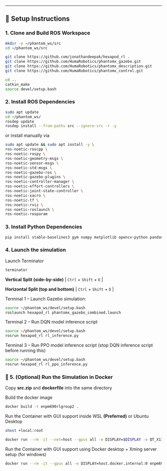 
---

## 🔧 Setup Instructions

### 1. Clone and Build ROS Workspace

```bash
mkdir -p ~/phantom_ws/src
cd ~/phantom_ws/src

git clone https://github.com/jonathandeepak/hexapod_rl .
git clone https://github.com/HumaRobotics/phantomx_gazebo.git
git clone https://github.com/HumaRobotics/phantomx_description.git
git clone https://github.com/HumaRobotics/phantomx_control.git

cd ..
catkin_make
source devel/setup.bash
```

### 2. Install ROS Dependencies
```bash
sudo apt update
cd ~/phantom_ws/
rosdep update
rosdep install --from-paths src --ignore-src -r -y
```
or install manually via

```bash
sudo apt update && sudo apt install -y \
ros-noetic-roscpp \
ros-noetic-rospy \
ros-noetic-geometry-msgs \
ros-noetic-sensor-msgs \
ros-noetic-std-msgs \
ros-noetic-gazebo-ros \
ros-noetic-gazebo-plugins \
ros-noetic-controller-manager \
ros-noetic-effort-controllers \
ros-noetic-joint-state-controller \
ros-noetic-xacro \
ros-noetic-tf \
ros-noetic-rviz \
ros-noetic-roslaunch \
ros-noetic-rosparam
```
### 3. Install Python Dependencies
```bash
pip install stable-baselines3 gym numpy matplotlib opencv-python pandas PyYAML
```

### 4. Launch the simulation
Launch Terminator
```bash
terminator
```
**Vertical Split (side-by-side)** | `Ctrl` + `Shift` + `E` |

**Horizontal Split (top and bottom)** | `Ctrl` + `Shift` + `O` |

Terminal 1 – Launch Gazebo simulation:
```bash
source ~/phantom_ws/devel/setup.bash
roslaunch hexapod_rl phantomx_gazebo_combined.launch
```
Terminal 2 – Run DQN model inference script
```bash
source ~/phantom_ws/devel/setup.bash
rosrun hexapod_rl rl_inference.py
```
Terminal 3 – Run PPO model inference script (stop DQN inference script before running this)
```bash
source ~/phantom_ws/devel/setup.bash
rosrun hexapod_rl rl_ppo_inference.py
```

### 🐳 5. (Optional) Run the Simulation in Docker
Copy **src.zip** and **dockerfile** into the same directory

Build the docker image
```bash
docker build -t enpm690rlgroup2 .
```
Run the Container with GUI support inside WSL **(Preferred)** or Ubuntu Desktop

```bash
xhost +local:root

docker run --rm -it --net=host --gpus all -e DISPLAY=$DISPLAY -e QT_X11_NO_MITSHM=1 -v /tmp/.X11-unix:/tmp/.X11-unix enpm690rlgroup2

```

Run the Container with GUI support using Docker desktop + Xming server setup (for windows)
```bash
docker run --rm -it --gpus all -e DISPLAY=host.docker.internal:0 enpm690rlgroup2
```

